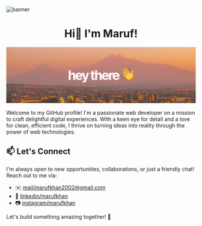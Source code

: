 <img src="https://repository-images.githubusercontent.com/244670818/b6823f80-6825-11eb-98ef-e1d467650183" alt="banner" />
<h1 align="center">Hi👋 I'm Maruf!</h1>
<img src="https://raw.githubusercontent.com/yashsehgal/yashsehgal/main/media/gh-profile-banner.png" alt="streak" />

Welcome to my GitHub profile! I'm a passionate web developer on a mission to craft delightful digital experiences. With a keen eye for detail and a love for clean, efficient code, I thrive on turning ideas into reality through the power of web technologies.

## 📫 Let's Connect

I'm always open to new opportunities, collaborations, or just a friendly chat! Reach out to me via:

- ✉️ [mail/marufkhan2002@gmail.com](mailto:marufkhan2002@gmail.com)
- 🔗 [linkedin/marufkhan](https://www.linkedin.com/in/marufk21)
- 📷 [instagram/marufkhan](https://www.instagram.com/marufique/?igshid=1mdkhzjuv9i51)

Let's build something amazing together! 🚀
